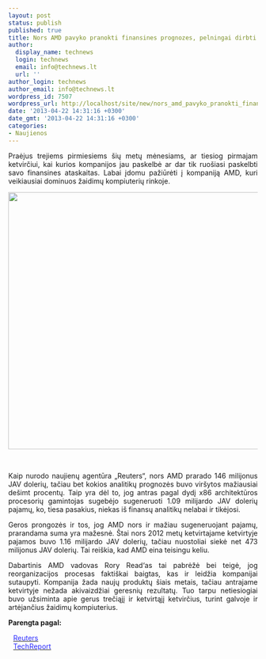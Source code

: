 ```yaml
---
layout: post
status: publish
published: true
title: Nors AMD pavyko pranokti finansines prognozes, pelningai dirbti ir vėl nepavyko
author:
  display_name: technews
  login: technews
  email: info@technews.lt
  url: ''
author_login: technews
author_email: info@technews.lt
wordpress_id: 7507
wordpress_url: http://localhost/site/new/nors_amd_pavyko_pranokti_finansines_prognozes_pelningai_dirbti_ir_vel_nepavyko/
date: '2013-04-22 14:31:16 +0300'
date_gmt: '2013-04-22 14:31:16 +0300'
categories:
- Naujienos
---
```

<p style="text-align:justify">Praėjus trejiems pirmiesiems šių metų mėnesiams, ar tiesiog pirmajam ketvirčiui, kai kurios kompanijos jau paskelbė ar dar tik ruošiasi paskelbti savo finansines ataskaitas. Labai įdomu pažiūrėti į kompaniją AMD, kuri veikiausiai dominuos žaidimų kompiuterių rinkoje.</p>
<p style="text-align:center"> <a target="blank" href="http://www.technologijos.lt/upload/image/n/technologijos/it/S-32635/amd_headquarters1_en_0.jpg"><img alt="" src="http://www.technologijos.lt/upload/image/n/technologijos/it/S-32635/1-amd_headquarters1_en_0.jpg" style="width: 520px;" /></a></p>
<div style="text-align:center"> <strong></strong><br/><em></em></div>
<div style="text-align:justify"><!--[if gte mso 9]><![endif]--><!--[if gte mso 9]><![endif]--></p>
<p><span>Kaip nurodo naujienų agentūra &bdquo;Reuters&ldquo;, nors AMD prarado 146 milijonus JAV dolerių, tačiau bet kokios analitikų prognozės buvo viršytos mažiausiai dešimt procentų. Taip yra dėl to, jog antras pagal dydį x86 architektūros procesorių gamintojas sugebėjo sugeneruoti 1.09 milijardo JAV dolerių pajamų, ko, tiesa pasakius, niekas iš finansų analitikų nelabai ir tikėjosi.</span></p>
<p><span>Geros prongozės ir tos, jog AMD nors ir mažiau sugeneruojant pajamų, prarandama suma yra mažesnė. Štai nors 2012 metų ketvirtajame ketvirtyje pajamos buvo 1.16 milijardo JAV dolerių, tačiau nuostoliai siekė net </span>473 <span>milijonus JAV dolerių. Tai reiškia, kad AMD eina teisingu keliu.</span></p>
<p><span>Dabartinis AMD vadovas Rory Read&lsquo;as tai pabrėžė bei teigė, jog reorganizacijos procesas faktiškai baigtas, kas ir leidžia kompanijai sutaupyti. Kompanija žada naujų produktų šiais metais, tačiau antrajame ketvirtyje nežada akivaizdžiai geresnių rezultatų. Tuo tarpu netiesiogiai buvo užsiminta apie gerus trečiąjį ir ketvirtąjį ketvirčius, turint galvoje ir artėjančius žaidimų kompiuterius. </span></p>
<p><!--[if gte mso 9]><xml></p>
<p>  Normal<br />
  0</p>
<p>  false<br />
  false<br />
  false</p>
<p>  EN-US<br />
  X-NONE<br />
  X-NONE</p>
<p></xml><![endif]--><!--[if gte mso 9]><![endif]--><!--[if gte mso 10]></p>
<style>
 /* Style Definitions */<br />
 table.MsoNormalTable<br />
	{mso-style-name:"Table Normal";<br />
	mso-style-parent:"";<br />
	line-height:115%;<br />
	font-size:11.0pt;"Calibri","sans-serif";}<br />
</style>
<p><![endif]--></div>
<p><strong>Parengta pagal:</strong></p>
<p style="margin:0px 0px 0px 10px"><a target="blank" href="http://www.reuters.com/article/2013/04/18/us-amd-results-idUSBRE93H16E20130418"><span style="color:#2E2EFE">Reuters</span></a></p>
<p style="margin:0px 0px 0px 10px"><a target="blank" href="http://techreport.com/news/24682/amd-beats-revenue-forecast-still-posts-a-loss"><span style="color:#2E2EFE">TechReport</span></a></p>
